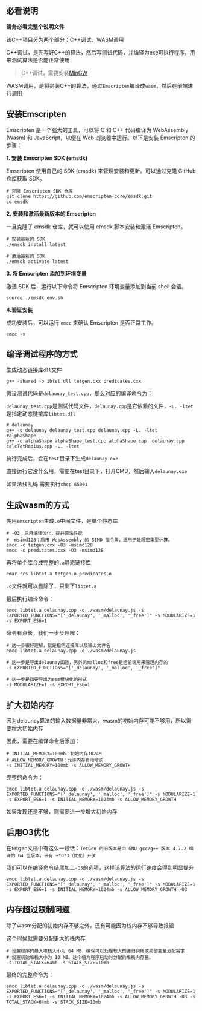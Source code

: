 ## 必看说明

**请务必看完整个说明文件**

该C++项目分为两个部分：C++调试、WASM调用

C++调试，是先写好C++的算法，然后写测试代码，并编译为exe可执行程序，用来测试算法是否能正常使用

> C++调试，需要安装[MinGW](https://sourceforge.net/projects/mingw/files/)

WASM调用，是将封装C++的算法，通过`Emscripten`编译成`wasm`，然后在前端进行调用



## 安装Emscripten

Emscripten 是一个强大的工具，可以将 C 和 C++ 代码编译为 WebAssembly (Wasm) 和 JavaScript，以便在 Web 浏览器中运行。以下是安装 Emscripten 的步骤：

**1. 安装 Emscripten SDK (emsdk)**

Emscripten 使用自己的 SDK (emsdk) 来管理安装和更新。可以通过克隆 GitHub 仓库获取 SDK。

```shell
# 克隆 Emscripten SDK 仓库
git clone https://github.com/emscripten-core/emsdk.git
cd emsdk
```

**2. 安装和激活最新版本的 Emscripten**

一旦克隆了 emsdk 仓库，就可以使用 emsdk 脚本安装和激活 Emscripten。

```shell
# 安装最新的 SDK
./emsdk install latest

# 激活最新的 SDK
./emsdk activate latest
```

**3. 将 Emscripten 添加到环境变量**

激活 SDK 后，运行以下命令将 Emscripten 环境变量添加到当前 shell 会话。

```shell
source ./emsdk_env.sh
```

**4.验证安装**

成功安装后，可以运行 `emcc` 来确认 Emscripten 是否正常工作。

```shell
emcc -v
```



## 编译调试程序的方式

生成动态链接库`dll`文件

```shell
g++ -shared -o ibtet.dll tetgen.cxx predicates.cxx
```

假设测试代码是`delaunay_test.cpp`，那么对应的编译命令为：

`delaunay_test.cpp`是测试代码文件，`delaunay.cpp`是它依赖的文件，`-L. -ltet`是指定动态链接库`libtet.dll`

```shell
# delaunay
g++ -o delaunay delaunay_test.cpp delaunay.cpp -L. -ltet
#alphaShape
g++ -o alphaShape alphaShape_test.cpp alphaShape.cpp  delaunay.cpp calcTetRadius.cpp -L. -ltet  
```

执行完成后，会在`test`目录下生成`delaunay.exe`

直接运行它没什么用，需要在test目录下，打开CMD，然后输入`delaunay.exe`

如果法线乱码 需要执行`chcp 65001`



## 生成wasm的方式

先用`emscripten`生成`.o`中间文件，是单个静态库

```shell
# -O3：启用编译优化，提升算法性能
# -msimd128：启用 WebAssembly 的 SIMD 指令集，适用于处理密集型计算。
emcc -c tetgen.cxx -O3 -msimd128
emcc -c predicates.cxx -O3 -msimd128
```

再将单个库合成完整的`.a`静态链接库

```shell
emar rcs libtet.a tetgen.o predicates.o
```

`.o`文件就可以删除了，只剩下`libtet.a`

最后执行编译命令：

```shell
emcc libtet.a delaunay.cpp -o ./wasm/delaunay.js -s EXPORTED_FUNCTIONS="['_delaunay', '_malloc', '_free']" -s MODULARIZE=1 -s EXPORT_ES6=1
```

命令有点长，我们一步步理解：

```shell
# 这一步很好理解，就是指明连接库以及输出文件名
emcc libtet.a delaunay.cpp -o ./wasm/delaunay.js

# 这一步是导出delaunay函数，另外的malloc和free是给前端用来管理内存的
-s EXPORTED_FUNCTIONS="['_delaunay', '_malloc', '_free']"

# 这一步是指要导出为esm模块化的形式
-s MODULARIZE=1 -s EXPORT_ES6=1
```



## 扩大初始内存

因为delaunay算法的输入数据量非常大，wasm的初始内存可能不够用，所以需要增大初始内存

因此，需要在编译命令后添加：

```shell
# INITIAL_MEMORY=100mb：初始内存1024M
# ALLOW_MEMORY_GROWTH：允许内存自动增长
-s INITIAL_MEMORY=100mb -s ALLOW_MEMORY_GROWTH
```

完整的命令为：

```shell
emcc libtet.a delaunay.cpp -o ./wasm/delaunay.js -s EXPORTED_FUNCTIONS="['_delaunay', '_malloc', '_free']" -s MODULARIZE=1 -s EXPORT_ES6=1 -s INITIAL_MEMORY=1024mb -s ALLOW_MEMORY_GROWTH
```

如果发现还是不够，则需要进一步增大初始内存



## 启用O3优化

在tetgen文档中有这么一段话：`TetGen 的旧版本是由 GNU gcc/g++ 版本 4.7.2 编译的 64 位版本，带有 −*O*3（优化）开关`

我们可以在编译命令结尾加上`-O3`的选项，这样该算法的运行速度会得到明显提升

```shell
emcc libtet.a delaunay.cpp -o ./wasm/delaunay.js -s EXPORTED_FUNCTIONS="['_delaunay', '_malloc', '_free']" -s MODULARIZE=1 -s EXPORT_ES6=1 -s INITIAL_MEMORY=1024mb -s ALLOW_MEMORY_GROWTH -O3
```



## 内存超过限制问题

除了wasm分配的初始内存不够之外，还有可能因为栈内存不够导致报错

这个时候就需要分配更大的栈内存

```shell
# 设置程序的最大堆栈大小为 64 MB，确保可以处理较大的递归调用或局部变量分配需求
# 设置初始堆栈大小为 10 MB。这个值为程序启动时分配的堆栈内存量。
-s TOTAL_STACK=64mb -s STACK_SIZE=10mb
```

最终的完整命令为：

```shell
emcc libtet.a delaunay.cpp -o ./wasm/delaunay.js -s EXPORTED_FUNCTIONS="['_delaunay', '_malloc', '_free']" -s MODULARIZE=1 -s EXPORT_ES6=1 -s INITIAL_MEMORY=1024mb -s ALLOW_MEMORY_GROWTH -O3 -s TOTAL_STACK=64mb -s STACK_SIZE=10mb
```

